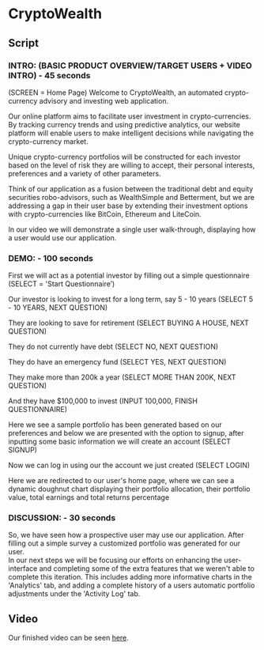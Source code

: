 # CryptoWealth

## Script

### INTRO: (BASIC PRODUCT OVERVIEW/TARGET USERS + VIDEO INTRO) - 45 seconds

(SCREEN = Home Page)
Welcome to CryptoWealth, an automated crypto-currency advisory and investing web application.

Our online platform aims to facilitate user investment in crypto-currencies. By tracking currency trends and using predictive analytics, our website platform will enable users to make intelligent decisions while navigating the crypto-currency market.

Unique crypto-currency portfolios will be constructed for each investor based on the level of risk they are willing to accept, their personal interests, preferences and a variety of other parameters. 

Think of our application as a fusion between the traditional debt and equity securities robo-advisors, such as WealthSimple and Betterment, but we are addressing a gap in their user base by extending their investment options with crypto-currencies like BitCoin, Ethereum and LiteCoin.

In our video we will demonstrate a single user walk-through, displaying how a user would use our application.

### DEMO:  - 100 seconds

First we will act as a potential investor by filling out a simple questionnaire (SELECT = 'Start Questionnaire’)

Our investor is looking to invest for a long term, say 5 - 10 years (SELECT 5 - 10 YEARS, NEXT QUESTION)

They are looking to save for retirement (SELECT BUYING A HOUSE, NEXT QUESTION)

They do not currently have debt (SELECT NO, NEXT QUESTION)

They do have an emergency fund (SELECT YES, NEXT QUESTION)

They make more than 200k a year (SELECT MORE THAN 200K, NEXT QUESTION)

And they have $100,000 to invest (INPUT 100,000, FINISH QUESTIONNAIRE)

Here we see a sample portfolio has been generated based on our preferences and below we are presented with the option to signup, after inputting some basic information we will create an account (SELECT SIGNUP)

Now we can log in using our the account we just created (SELECT LOGIN)

Here we are redirected to our user's home page, where we can see a dynamic doughnut chart displaying their portfolio allocation, their portfolio value, total earnings and total returns percentage


### DISCUSSION: -  30 seconds
So, we have seen how a prospective user may use our application.  After filling out a simple survey a customized portfolio was generated for our user.  
In our next steps we will be focusing our efforts on enhancing the user-interface and completing some of the extra features that we weren't able to complete this iteration.  This includes adding more informative charts in the 'Analytics' tab, and adding a complete history of a users automatic portfolio adjustments under the 'Activity Log' tab.

## Video

Our finished video can be seen [here]().
